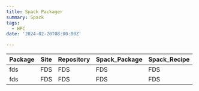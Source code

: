 ```yaml
---
title: Spack Packager
summary: Spack
tags:
  - HPC
date: '2024-02-20T08:00:00Z'

---
```




|Package|Site|Repository|Spack_Package|Spack_Recipe|
|--|--|--|--|--|
|fds|FDS|FDS|FDS|FDS|
|fds|FDS|FDS|FDS|FDS|


